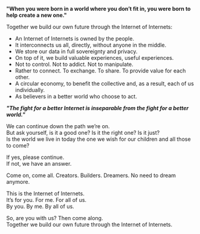 **"When you were born in a world where you don’t fit in, you were born to help create a new one."**

Together we build our own future through the Internet of Internets:
* An Internet of Internets is owned by the people.
* It interconnects us all, directly, without anyone in the middle.
* We store our data in full sovereignty and privacy.
* On top of it, we build valuable experiences, useful experiences.
* Not to control. Not to addict. Not to manipulate.
* Rather to connect. To exchange. To share. To provide value for each other.
* A circular economy, to benefit the collective and, as a result, each of us individually.
* As believers in a better world who choose to act.

**_"The fight for a better Internet is inseparable from the fight for a better world."_**

We can continue down the path we’re on.  
But ask yourself, is it a good one? Is it the right one? Is it just?  
Is the world we live in today the one we wish for our children and all those to come?  

If yes, please continue.  
If not, we have an answer.  

Come on, come all. Creators. Builders. Dreamers. No need to dream anymore.

This is the Internet of Internets.  
It’s for you. For me. For all of us.  
By you. By me. By all of us.  

So, are you with us? Then come along.  
Together we build our own future through the Internet of Internets.












